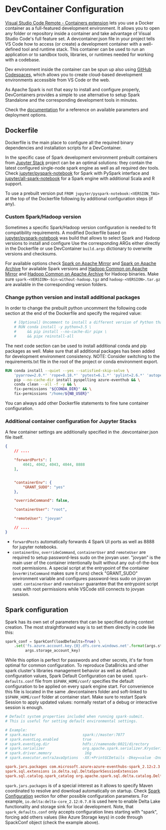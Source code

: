 # DevContainer Configuration

[Visual Studio Code Remote - Containers extension](https://code.visualstudio.com/docs/remote/containers) lets you use a Docker container as a full-featured development environment. It allows you to open any folder or repository inside a container and take advantage of Visual Studio Code's full feature set. A devcontainer.json file in your project tells VS Code how to access (or create) a development container with a well-defined tool and runtime stack. This container can be used to run an application or to sandbox tools, libraries, or runtimes needed for working with a codebase. 

Dev environment inside the container can be spun up also using [GitHub Codespaces](https://github.com/features/codespaces), which allows you to create cloud-based development environments accessible from VS Code or the web.

As Apache Spark is not that easy to install and configure properly, DevContainers provides a simple to use alternative to setup Spark Standalone and the corresponding development tools in minutes.

Check the [documentation](https://code.visualstudio.com/docs/remote/create-dev-container) for a reference on available parameters and deployment options.

## Dockerfile

Dockerfile is the main place to configure all the required binary dependencies and installation scripts for a DevContainer.

In the specific case of Spark development environment prebuilt containers from [Jupyter Stack](https://jupyter-docker-stacks.readthedocs.io/en/latest/using/selecting.html#jupyter-pyspark-notebook) project can be an optimal solutions: they contain the latest configured single-node spark engine as well as all required dev tools. Check [jupyter/pyspark-notebook](https://jupyter-docker-stacks.readthedocs.io/en/latest/using/selecting.html#jupyter-pyspark-notebook) for Spark with PySpark interface and [jupyter/all-spark-notebook](https://jupyter-docker-stacks.readthedocs.io/en/latest/using/selecting.html#jupyter-all-spark-notebook) for a Spark engine with additional Scala and R support.

To use a prebuilt version put `FROM jupyter/pyspark-notebook:<VERSION_TAG>` at the top of the Dockerfile following by additional configuration steps (if any).

### Custom Spark/Hadoop version

Sometimes a specific Spark/Hadoop version configuration is needed to fit compatibility requirements. A modified Dockerfile based on [jupyter/pyspark-notebook](https://github.com/jupyter/docker-stacks/blob/master/pyspark-notebook/Dockerfile) was build that allows to select Spark and Hadoop versions to install and configure Use the corresponding ARGs either directly in the Dockerfile or use DevContainer `build.args` dictionary to overwrite versions and checksums.

For available options check [Spark on Apache Mirror](https://apache-mirror.rbc.ru/pub/apache/spark/) and [Spark on Apache Archive](https://archive.apache.org/dist/spark/) for available Spark versions and [Hadoop Common on Apache Mirror](https://apache-mirror.rbc.ru/pub/apache/hadoop/common/) and [Hadoop Common on Apache Archive](https://archive.apache.org/dist/hadoop/common/) for Hadoop binaries. Make sure `spark-<VERSION>-bin-without-hadoop.tgz` and `hadoop-<VERSION>.tar.gz` are available in the corresponding version folders.

### Change python version and install additional packages

In order to change the prebuilt python uncomment the following code section at the end of the Dockerfile and specify the required value:

```Dockerfile
    # [Optional] Uncomment to install a different version of Python than the default
    # RUN conda install -y python=3.5 \
    #     && pip install --no-cache-dir pipx \
    #     && pipx reinstall-all
```

The next code section can be used to install additional conda and pip packages as well. Make sure that all additional packages has been added for development environment consistency. NOTE: Consider switching to the requirements.txt file in the root of the project or conda environment export.

```Dockerfile
RUN conda install --quiet --yes --satisfied-skip-solve \
    'pyarrow=2.0.*' 'rope=0.18.*' 'pytest=6.1.*' 'pylint=2.6.*' 'autopep8=1.5.*' 'configargparse=1.2.3' 'applicationinsights=0.11.9' && \
    pip --no-cache-dir install pyspelling azure-eventhub && \
    conda clean --all -f -y && \
    fix-permissions "${CONDA_DIR}" && \
    fix-permissions "/home/${NB_USER}"
```

You can always add other Dockerfile statements to fine tune container configuration.

### Additional container configuration for Jupyter Stacks

A few container settings are additionally specified in the .devcontainer.json file itself.

```json
{
    // ....

    "forwardPorts": [
        4041, 4042, 4043, 4044, 8888
    ],


    "containerEnv": {
        "GRANT_SUDO": "yes"
    },

    "overrideCommand": false,

    "containerUser": "root",

    "remoteUser": "jovyan"

    // ....
}
```

* `forwardPosts` automatically forwards 4 Spark UI ports as well as 8888 for jupyter notebooks.
* `containerEnv`, `overrideCommand`, `containerUser` and `remoteUser` are required to setup password-less sudo on the jovyan user. "jovyan" is the main user of the container intentionally built without any out-of-the-box root permissions. A special script at the entrypoint of the container (`overWriteCommand` makes sure it runs) check "GRANT_SUDO" environment variable and configures password-less sudo on jovyan user. `containerUser` and `remoteUser` guarantee that the entrypoint script runs with root permissions while VSCode still connects to jovyan session.

## Spark configuration

Spark has its own set of parameters that can be specified during context creation. The most straightforward way is to set them directly in code like this:

```python
spark_conf = SparkConf(loadDefaults=True) \
    .set('fs.azure.account.key.{0}.dfs.core.windows.net'.format(args.storage_account_name),
         args.storage_account_key)
```

While this option is perfect for passwords and other secrets, it's far from optimal for common configuration. To reproduce DataBricks and other spark cluster's libraries management behavior as well as default configuration values, Spark Default Configuration can be used. `spark-defaults.conf` file from `$SPARK_HOME/conf/` specifies the default configuration to be applied on every spark engine start. For convenience this file is located in the same .devcontainers folder and soft-linked to `$SPARK_HOME/conf` folder at container start. Make sure to restart Spark Session to apply updated values: normally restart of a debug or interactive session is enough.

```conf
# Default system properties included when running spark-submit.
# This is useful for setting default environmental settings.

# Example:
# spark.master                     spark://master:7077
# spark.eventLog.enabled           true
# spark.eventLog.dir               hdfs://namenode:8021/directory
# spark.serializer                 org.apache.spark.serializer.KryoSerializer
# spark.driver.memory               16g
# spark.executor.extraJavaOptions  -XX:+PrintGCDetails -Dkey=value -Dnumbers="one two three"

spark.jars.packages com.microsoft.azure:azure-eventhubs-spark_2.12:2.3.17,org.apache.hadoop:hadoop-azure:3.3.0,io.delta:delta-core_2.12:0.7.0
spark.sql.extensions io.delta.sql.DeltaSparkSessionExtension
spark.sql.catalog.spark_catalog org.apache.spark.sql.delta.catalog.DeltaCatalog
```

`spark.jars.packages` is of a special interest as it allows to specify Maven coordinated to resolve and download automatically on startup. Check [Spark Configuration](http://spark.apache.org/docs/latest/configuration.html) section for other possible configuration parameters. For example, `io.delta:delta-core_2.12:0.7.0` is used here to enable Delta Lake functionality and storage sink for local development. Note, that `spark_defaults.conf` only accepts configuration lines starting with "spark", forcing add others values (like Azure Storage keys) in code through SpackConf object (check the example above).
